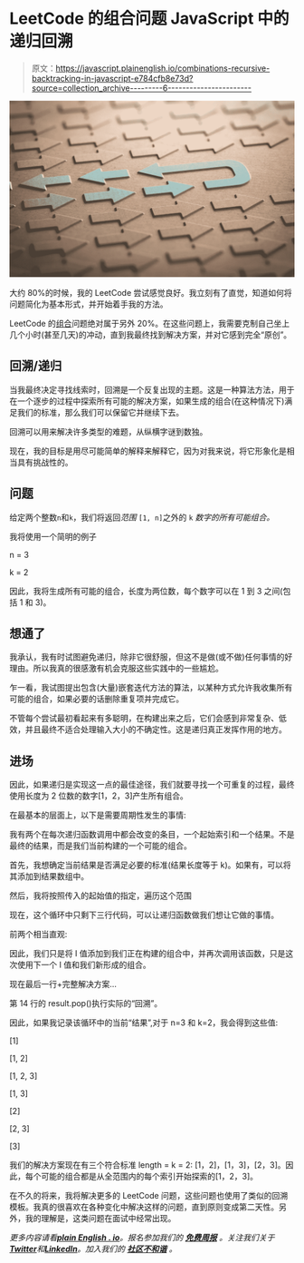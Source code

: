 # LeetCode 的组合问题 JavaScript 中的递归回溯

> 原文：<https://javascript.plainenglish.io/combinations-recursive-backtracking-in-javascript-e784cfb8e73d?source=collection_archive---------6----------------------->

![](img/e4ee2f2f74b3d0e3e50652c0967da55b.png)

大约 80%的时候，我的 LeetCode 尝试感觉良好。我立刻有了直觉，知道如何将问题简化为基本形式，并开始着手我的方法。

LeetCode 的[组合](https://leetcode.com/problems/combinations/)问题绝对属于另外 20%。在这些问题上，我需要克制自己坐上几个小时(甚至几天)的冲动，直到我最终找到解决方案，并对它感到完全“原创”。

## **回溯/递归**

当我最终决定寻找线索时，回溯是一个反复出现的主题。这是一种算法方法，用于在一个逐步的过程中探索所有可能的解决方案，如果生成的组合(在这种情况下)满足我们的标准，那么我们可以保留它并继续下去。

回溯可以用来解决许多类型的难题，从纵横字谜到数独。

现在，我的目标是用尽可能简单的解释来解释它，因为对我来说，将它形象化是相当具有挑战性的。

## **问题**

给定两个整数`n`和`k`，我们将返回*范围* `[1, n]`之外的 `k` *数字的所有可能组合。*

我将使用一个简明的例子

n = 3

k = 2

因此，我将生成所有可能的组合，长度为两位数，每个数字可以在 1 到 3 之间(包括 1 和 3)。

## **想通了**

我承认，我有时试图避免递归，除非它很舒服，但这不是做(或不做)任何事情的好理由。所以我真的很感激有机会克服这些实践中的一些尴尬。

乍一看，我试图提出包含(大量)嵌套迭代方法的算法，以某种方式允许我收集所有可能的组合，如果必要的话删除重复项并完成它。

不管每个尝试最初看起来有多聪明，在构建出来之后，它们会感到非常复杂、低效，并且最终不适合处理输入大小的不确定性。这是递归真正发挥作用的地方。

## **进场**

因此，如果递归是实现这一点的最佳途径，我们就要寻找一个可重复的过程，最终使用长度为 2 位数的数字[1，2，3]产生所有组合。

在最基本的层面上，以下是需要周期性发生的事情:

我有两个在每次递归函数调用中都会改变的条目，一个起始索引和一个结果。不是最终的结果，而是我们当前构建的一个可能的组合。

首先，我想确定当前结果是否满足必要的标准(结果长度等于 k)。如果有，可以将其添加到结果数组中。

然后，我将按照传入的起始值的指定，遍历这个范围

现在，这个循环中只剩下三行代码，可以让递归函数做我们想让它做的事情。

前两个相当直观:

因此，我们只是将 I 值添加到我们正在构建的组合中，并再次调用该函数，只是这次使用下一个 I 值和我们新形成的组合。

现在最后一行+完整解决方案…

第 14 行的 result.pop()执行实际的“回溯”。

因此，如果我记录该循环中的当前“结果”,对于 n=3 和 k=2，我会得到这些值:

[1]

[1, 2]

[1, 2, 3]

[1, 3]

[2]

[2, 3]

[3]

我们的解决方案现在有三个符合标准 length = k = 2: [1，2]，[1，3]，[2，3]。因此，每个可能的组合都是从全范围内的每个索引开始探索的[1，2，3]。

在不久的将来，我将解决更多的 LeetCode 问题，这些问题也使用了类似的回溯模板。我真的很喜欢在各种变化中解决这样的问题，直到原则变成第二天性。另外，我的理解是，这类问题在面试中经常出现。

*更多内容请看*[***plain English . io***](https://plainenglish.io/)*。报名参加我们的* [***免费周报***](http://newsletter.plainenglish.io/) *。关注我们关于*[***Twitter***](https://twitter.com/inPlainEngHQ)*和*[***LinkedIn***](https://www.linkedin.com/company/inplainenglish/)*。加入我们的* [***社区不和谐***](https://discord.gg/GtDtUAvyhW) *。*